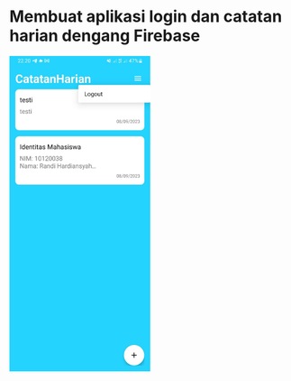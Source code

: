 # Membuat aplikasi login dan catatan harian dengang Firebase
<img width="250" alt="Screen Shot 2023-08-12 at 19 12 51" src="https://github.com/randih2808/Catatanharian/blob/master/app/src/main/res/drawable/catatanviewreadme.jpeg">
